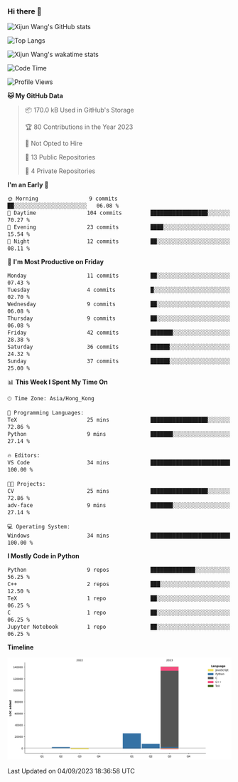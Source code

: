 ### Hi there 👋

![Xijun Wang's GitHub stats](https://github-readme-stats.vercel.app/api?username=kopper-xdu&show_icons=true&bg_color=00000000)

![Top Langs](https://github-readme-stats.vercel.app/api/top-langs/?username=kopper-xdu&size_weight=0.5&count_weight=0.5&exclude_repo=homepage,kopper-xdu.github.io&layout=compact)


![Xijun Wang's wakatime stats](https://github-readme-stats.vercel.app/api/wakatime?username=kopper)

<!--START_SECTION:waka-->
![Code Time](http://img.shields.io/badge/Code%20Time-83%20hrs%2022%20mins-blue)

![Profile Views](http://img.shields.io/badge/Profile%20Views-1-blue)

**🐱 My GitHub Data** 

> 📦 170.0 kB Used in GitHub's Storage 
 > 
> 🏆 80 Contributions in the Year 2023
 > 
> 🚫 Not Opted to Hire
 > 
> 📜 13 Public Repositories 
 > 
> 🔑 4 Private Repositories 
 > 
**I'm an Early 🐤** 

```text
🌞 Morning                9 commits           ██░░░░░░░░░░░░░░░░░░░░░░░   06.08 % 
🌆 Daytime                104 commits         ██████████████████░░░░░░░   70.27 % 
🌃 Evening                23 commits          ████░░░░░░░░░░░░░░░░░░░░░   15.54 % 
🌙 Night                  12 commits          ██░░░░░░░░░░░░░░░░░░░░░░░   08.11 % 
```
📅 **I'm Most Productive on Friday** 

```text
Monday                   11 commits          ██░░░░░░░░░░░░░░░░░░░░░░░   07.43 % 
Tuesday                  4 commits           █░░░░░░░░░░░░░░░░░░░░░░░░   02.70 % 
Wednesday                9 commits           ██░░░░░░░░░░░░░░░░░░░░░░░   06.08 % 
Thursday                 9 commits           ██░░░░░░░░░░░░░░░░░░░░░░░   06.08 % 
Friday                   42 commits          ███████░░░░░░░░░░░░░░░░░░   28.38 % 
Saturday                 36 commits          ██████░░░░░░░░░░░░░░░░░░░   24.32 % 
Sunday                   37 commits          ██████░░░░░░░░░░░░░░░░░░░   25.00 % 
```


📊 **This Week I Spent My Time On** 

```text
🕑︎ Time Zone: Asia/Hong_Kong

💬 Programming Languages: 
TeX                      25 mins             ██████████████████░░░░░░░   72.86 % 
Python                   9 mins              ███████░░░░░░░░░░░░░░░░░░   27.14 % 

🔥 Editors: 
VS Code                  34 mins             █████████████████████████   100.00 % 

🐱‍💻 Projects: 
CV                       25 mins             ██████████████████░░░░░░░   72.86 % 
adv-face                 9 mins              ███████░░░░░░░░░░░░░░░░░░   27.14 % 

💻 Operating System: 
Windows                  34 mins             █████████████████████████   100.00 % 
```

**I Mostly Code in Python** 

```text
Python                   9 repos             ██████████████░░░░░░░░░░░   56.25 % 
C++                      2 repos             ███░░░░░░░░░░░░░░░░░░░░░░   12.50 % 
TeX                      1 repo              ██░░░░░░░░░░░░░░░░░░░░░░░   06.25 % 
C                        1 repo              ██░░░░░░░░░░░░░░░░░░░░░░░   06.25 % 
Jupyter Notebook         1 repo              ██░░░░░░░░░░░░░░░░░░░░░░░   06.25 % 
```



**Timeline**

![Lines of Code chart](https://raw.githubusercontent.com/kopper-xdu/kopper-xdu/main/assets/bar_graph.png)


 Last Updated on 04/09/2023 18:36:58 UTC
<!--END_SECTION:waka-->

<!--
**kopper-xdu/kopper-xdu** is a ✨ _special_ ✨ repository because its `README.md` (this file) appears on your GitHub profile.

Here are some ideas to get you started:

- 🔭 I’m currently working on ...
- 🌱 I’m currently learning ...
- 👯 I’m looking to collaborate on ...
- 🤔 I’m looking for help with ...
- 💬 Ask me about ...
- 📫 How to reach me: ...
- 😄 Pronouns: ...
- ⚡ Fun fact: ...
-->
